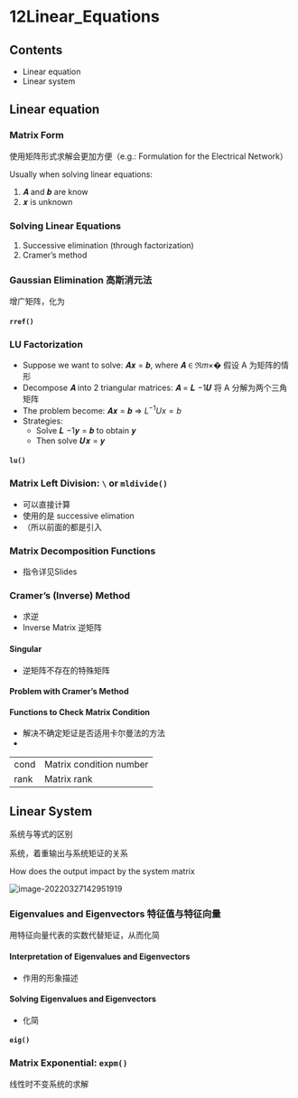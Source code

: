 # 12Linear_Equations

## Contents

- Linear equation
- Linear system

## Linear equation

### Matrix Form

使用矩阵形式求解会更加方便（e.g.: Formulation for the Electrical Network）

Usually when solving linear equations:

1. 𝑨 and 𝒃 are know
2. 𝒙 is unknown

### Solving Linear Equations

1. Successive elimination (through factorization)
2. Cramer’s method

### Gaussian Elimination  高斯消元法

增广矩阵，化为

#### `rref()`

### LU Factorization

- Suppose we want to solve: 𝑨𝒙 = 𝒃, where 𝑨 ∈ ℜ𝑚×�
  假设 A 为矩阵的情形
- Decompose 𝑨 into 2 triangular matrices: 𝑨 = 𝑳 −1𝑼
  将 A 分解为两个三角矩阵
- The problem become: 𝑨𝒙 = 𝒃 ⇒ $L^{-1}Ux=b$
- Strategies:
  - Solve 𝑳 −1𝒚 = 𝒃 to obtain 𝒚
  - Then solve 𝑼𝒙 = 𝒚

#### `lu()`

### Matrix Left Division: `\` or `mldivide()`

- 可以直接计算
- 使用的是 successive elimation
- （所以前面的都是引入

### Matrix Decomposition Functions

- 指令详见Slides

### Cramer’s (Inverse) Method

- 求逆
- Inverse Matrix  逆矩阵

#### Singular

- 逆矩阵不存在的特殊矩阵

#### Problem with Cramer’s Method

#### Functions to Check Matrix Condition

- 解决不确定矩证是否适用卡尔曼法的方法
- 

|      |                         |
| ---- | ----------------------- |
| cond | Matrix condition number |
| rank | Matrix rank             |

## Linear System

系统与等式的区别

系统，着重输出与系统矩证的关系

How does the output impact by the system matrix

![image-20220327142951919](C:\Users\25408\AppData\Roaming\Typora\typora-user-images\image-20220327142951919.png)

### Eigenvalues and Eigenvectors  特征值与特征向量

用特征向量代表的实数代替矩证，从而化简

#### Interpretation of Eigenvalues and Eigenvectors

- 作用的形象描述

#### Solving Eigenvalues and Eigenvectors

- 化简

#### `eig()`

### Matrix Exponential: `expm()`

线性时不变系统的求解